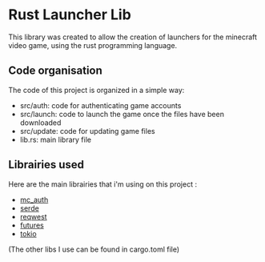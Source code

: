 # Rust Launcher Lib

This library was created to allow the creation of launchers for the minecraft video game, using the rust programming language.

## Code organisation

The code of this project is organized in a simple way: 
- src/auth: code for authenticating game accounts
- src/launch: code to launch the game once the files have been downloaded
- src/update: code for updating game files
- lib.rs: main library file

## Librairies used
Here are the main librairies that i'm using on this project :
- [mc_auth](https://docs.rs/mc_auth/0.1.0/mc_auth/)
- [serde](https://docs.rs/serde/1.0.203/serde/)
- [reqwest](https://docs.rs/reqwest/latest/reqwest/)
- [futures](https://docs.rs/futures/latest/futures/)
- [tokio](https://docs.rs/tokio/latest/tokio/)

(The other libs I use can be found in cargo.toml file)
